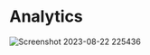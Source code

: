 # Analytics

![Screenshot 2023-08-22 225436](https://github.com/Sar-thak-3/Analytics/assets/100359818/b45d9637-d2cd-45f2-aea6-7098c1147fe3)


